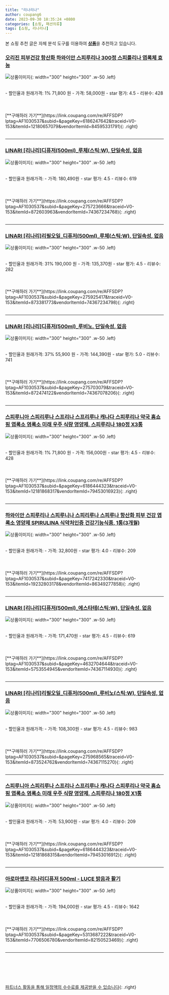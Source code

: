 ```yaml
---
title: "리나리나"
author: coupang6
date: 2023-09-30 18:35:24 +0800
categories: [쇼핑, 패션의류]
tags: [쇼핑, 리나리나]
---
```


본 쇼핑 추천 글은 자체 분석 도구를 이용하여 [**상품**](https://link.coupang.com/a/bao1ui)을 추천하고 있습니다.

### [오리진 피부건강 항산화 하와이안 스피루리나 300정 스피룰리나 엽록체 효능](https://link.coupang.com/re/AFFSDP?lptag=AF1030537&subid=&pageKey=6186247642&traceid=V0-153&itemId=12180657079&vendorItemId=84595331791)

![상품이미지](https://thumbnail10.coupangcdn.com/thumbnails/remote/230x230ex/image/vendor_inventory/1d53/91f0da79fb411cea47640592fef0dcc891e59266a54d71a7afbf0aba17cc.jpg){: width="300" height="300" .w-50 .left}


<br>
- 할인율과 원래가격: 1%  71,800   원
- 가격: 58,000원
- star 평가: 4.5
- 리뷰수: 428
<br>
<br>
<br>
<br>
[**구매하러 가기**](https://link.coupang.com/re/AFFSDP?lptag=AF1030537&subid=&pageKey=6186247642&traceid=V0-153&itemId=12180657079&vendorItemId=84595331791){: .right}
<br>
<br>

---

### [LINARI [리나리]디퓨저(500ml)_루체(스틱:W), 단일속성, 없음](https://link.coupang.com/re/AFFSDP?lptag=AF1030537&subid=&pageKey=275723666&traceid=V0-153&itemId=872603963&vendorItemId=74367234768)

![상품이미지](https://thumbnail8.coupangcdn.com/thumbnails/remote/230x230ex/image/vendor_inventory/aa93/e9665a16db50c5160648bfe6f964baf97a896787e326c0de95ec79e85ac9.jpg){: width="300" height="300" .w-50 .left}


<br>
- 할인율과 원래가격: 
- 가격: 180,490원
- star 평가: 4.5
- 리뷰수: 619
<br>
<br>
<br>
<br>
[**구매하러 가기**](https://link.coupang.com/re/AFFSDP?lptag=AF1030537&subid=&pageKey=275723666&traceid=V0-153&itemId=872603963&vendorItemId=74367234768){: .right}
<br>
<br>

---

### [LINARI [리나리]리필오일_디퓨저(500ml)_루체(스틱:W), 단일속성, 없음](https://link.coupang.com/re/AFFSDP?lptag=AF1030537&subid=&pageKey=275925417&traceid=V0-153&itemId=873381773&vendorItemId=74367234798)

![상품이미지](https://thumbnail8.coupangcdn.com/thumbnails/remote/230x230ex/image/vendor_inventory/5a4a/9ffdcd5142db7b53938f4c5cfa7492b5812f73088a134665d9ca0a6f89b6.jpg){: width="300" height="300" .w-50 .left}


<br>
- 할인율과 원래가격: 31%  190,000   원
- 가격: 135,370원
- star 평가: 4.5
- 리뷰수: 282
<br>
<br>
<br>
<br>
[**구매하러 가기**](https://link.coupang.com/re/AFFSDP?lptag=AF1030537&subid=&pageKey=275925417&traceid=V0-153&itemId=873381773&vendorItemId=74367234798){: .right}
<br>
<br>

---

### [LINARI [리나리]디퓨저(500ml)_루비노, 단일속성, 없음](https://link.coupang.com/re/AFFSDP?lptag=AF1030537&subid=&pageKey=275703079&traceid=V0-153&itemId=872474122&vendorItemId=74367078206)

![상품이미지](https://thumbnail7.coupangcdn.com/thumbnails/remote/230x230ex/image/vendor_inventory/43d0/7df79e6eaf2ed621a0776abe1e9e62a009ca01b59835e477085f726ab1fb.jpg){: width="300" height="300" .w-50 .left}


<br>
- 할인율과 원래가격: 37%  55,900   원
- 가격: 144,390원
- star 평가: 5.0
- 리뷰수: 741
<br>
<br>
<br>
<br>
[**구매하러 가기**](https://link.coupang.com/re/AFFSDP?lptag=AF1030537&subid=&pageKey=275703079&traceid=V0-153&itemId=872474122&vendorItemId=74367078206){: .right}
<br>
<br>

---

### [스피루니아 스피리루나 스프리나 스프리루나 캐나다 스피루리나 약국 홈쇼핑 엽록소 염록소 미래 우주 식량 영양제, 스피루리나 180정 X3통](https://link.coupang.com/re/AFFSDP?lptag=AF1030537&subid=&pageKey=6186444323&traceid=V0-153&itemId=12181868317&vendorItemId=79453016923)

![상품이미지](https://thumbnail9.coupangcdn.com/thumbnails/remote/230x230ex/image/vendor_inventory/9a2a/35ab99564c2b679aabc1b1f9d3095a9be05630598fdfb5d02fa02914beae.jpg){: width="300" height="300" .w-50 .left}


<br>
- 할인율과 원래가격: 1%  71,800   원
- 가격: 156,000원
- star 평가: 4.5
- 리뷰수: 428
<br>
<br>
<br>
<br>
[**구매하러 가기**](https://link.coupang.com/re/AFFSDP?lptag=AF1030537&subid=&pageKey=6186444323&traceid=V0-153&itemId=12181868317&vendorItemId=79453016923){: .right}
<br>
<br>

---

### [하와이안 스피루리나 스피루니나 스피리루나 스피루나 항산화 피부 건강 엽록소 영양제 SPIRULINA 식약처인증 건강기능식품, 1통(3개월)](https://link.coupang.com/re/AFFSDP?lptag=AF1030537&subid=&pageKey=7417242330&traceid=V0-153&itemId=19232803178&vendorItemId=86349277858)

![상품이미지](https://thumbnail8.coupangcdn.com/thumbnails/remote/230x230ex/image/vendor_inventory/2149/1b9071916769d580f88121fe28f31dbeb01c90ad83325fb13fe40a449251.jpg){: width="300" height="300" .w-50 .left}


<br>
- 할인율과 원래가격: 
- 가격: 32,800원
- star 평가: 4.0
- 리뷰수: 209
<br>
<br>
<br>
<br>
[**구매하러 가기**](https://link.coupang.com/re/AFFSDP?lptag=AF1030537&subid=&pageKey=7417242330&traceid=V0-153&itemId=19232803178&vendorItemId=86349277858){: .right}
<br>
<br>

---

### [LINARI [리나리]디퓨저(500ml)_에스타테(스틱:W), 단일속성, 없음](https://link.coupang.com/re/AFFSDP?lptag=AF1030537&subid=&pageKey=4632704644&traceid=V0-153&itemId=5753554945&vendorItemId=74367114930)

![상품이미지](https://thumbnail10.coupangcdn.com/thumbnails/remote/230x230ex/image/vendor_inventory/1fdb/14d3e56728580b6dc743730d7a1995862290c57ad8fa85fdfd7884887ccb.jpg){: width="300" height="300" .w-50 .left}


<br>
- 할인율과 원래가격: 
- 가격: 171,470원
- star 평가: 4.5
- 리뷰수: 619
<br>
<br>
<br>
<br>
[**구매하러 가기**](https://link.coupang.com/re/AFFSDP?lptag=AF1030537&subid=&pageKey=4632704644&traceid=V0-153&itemId=5753554945&vendorItemId=74367114930){: .right}
<br>
<br>

---

### [LINARI [리나리]리필오일_디퓨저(500ml)_루비노(스틱:W), 단일속성, 없음](https://link.coupang.com/re/AFFSDP?lptag=AF1030537&subid=&pageKey=275968565&traceid=V0-153&itemId=873524762&vendorItemId=74367115270)

![상품이미지](https://thumbnail10.coupangcdn.com/thumbnails/remote/230x230ex/image/vendor_inventory/3d0d/d6ae8289a007b6b134d5387c132afd922274c6ff852cbe0b12181727d7b8.jpg){: width="300" height="300" .w-50 .left}


<br>
- 할인율과 원래가격: 
- 가격: 108,300원
- star 평가: 4.5
- 리뷰수: 983
<br>
<br>
<br>
<br>
[**구매하러 가기**](https://link.coupang.com/re/AFFSDP?lptag=AF1030537&subid=&pageKey=275968565&traceid=V0-153&itemId=873524762&vendorItemId=74367115270){: .right}
<br>
<br>

---

### [스피루니아 스피리루나 스프리나 스프리루나 캐나다 스피루리나 약국 홈쇼핑 엽록소 염록소 미래 우주 식량 영양제, 스피루리나 180정 X1통](https://link.coupang.com/re/AFFSDP?lptag=AF1030537&subid=&pageKey=6186444323&traceid=V0-153&itemId=12181868315&vendorItemId=79453016912)

![상품이미지](https://thumbnail7.coupangcdn.com/thumbnails/remote/230x230ex/image/vendor_inventory/1dab/cfb2ab46fa448a531d50dd1899b4c6614e29f588752cf7bc908eea727e6e.jpg){: width="300" height="300" .w-50 .left}


<br>
- 할인율과 원래가격: 
- 가격: 53,900원
- star 평가: 4.0
- 리뷰수: 209
<br>
<br>
<br>
<br>
[**구매하러 가기**](https://link.coupang.com/re/AFFSDP?lptag=AF1030537&subid=&pageKey=6186444323&traceid=V0-153&itemId=12181868315&vendorItemId=79453016912){: .right}
<br>
<br>

---

### [아로마앤코 리나리디퓨저 500ml - LUCE 밝음과 활기](https://link.coupang.com/re/AFFSDP?lptag=AF1030537&subid=&pageKey=5313687222&traceid=V0-153&itemId=7706506780&vendorItemId=82150523469)

![상품이미지](https://thumbnail10.coupangcdn.com/thumbnails/remote/230x230ex/image/vendor_inventory/ea5f/d84f617bcf8836f50a9bf0c54d97d5d71fb117aa6891c6df4ae17f5a58da.jpg){: width="300" height="300" .w-50 .left}


<br>
- 할인율과 원래가격: 
- 가격: 194,000원
- star 평가: 4.5
- 리뷰수: 1642
<br>
<br>
<br>
<br>
[**구매하러 가기**](https://link.coupang.com/re/AFFSDP?lptag=AF1030537&subid=&pageKey=5313687222&traceid=V0-153&itemId=7706506780&vendorItemId=82150523469){: .right}
<br>
<br>

---
<br><br><br><br><br> [파트너스 활동을 통해 일정액의 수수료를 제공받을 수 있습니다](https://link.coupang.com/a/bao1ui){: .right}